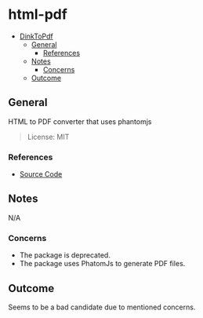 # html-pdf

- [DinkToPdf](#dinktopdf)
  - [General](#general)
    - [References](#references)
  - [Notes](#notes)
    - [Concerns](#concerns)
  - [Outcome](#outcome)

## General

HTML to PDF converter that uses phantomjs

> License: MIT

### References

- [Source Code](https://github.com/marcbachmann/node-html-pdf)

## Notes

N/A

### Concerns

- The package is deprecated.
- The package uses PhatomJs to generate PDF files.

## Outcome

Seems to be a bad candidate due to mentioned concerns.
